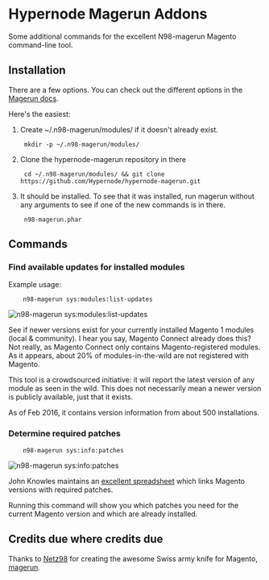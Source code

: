 Hypernode Magerun Addons
==============

Some additional commands for the excellent N98-magerun Magento command-line tool.

Installation
------------
There are a few options.  You can check out the different options in the [Magerun
docs](http://magerun.net/introducting-the-new-n98-magerun-module-system/).

Here's the easiest:

1. Create ~/.n98-magerun/modules/ if it doesn't already exist.

        mkdir -p ~/.n98-magerun/modules/

2. Clone the hypernode-magerun repository in there

        cd ~/.n98-magerun/modules/ && git clone https://github.com/Hypernode/hypernode-magerun.git

3. It should be installed. To see that it was installed, run magerun without any arguments to see if one of the new commands is in there.

        n98-magerun.phar

Commands
--------

### Find available updates for installed modules ###

Example usage:

        n98-magerun sys:modules:list-updates

![n98-magerun sys:modules:list-updates](https://cloud.githubusercontent.com/assets/431360/12973661/3d7842ec-d0ae-11e5-9ebb-40da2ceac3e3.png)

See if newer versions exist for your currently installed Magento 1 modules (local & community). I hear you say, Magento Connect already does this? Not really, as Magento Connect only contains Magento-registered modules. As it appears, about 20% of modules-in-the-wild are not registered with Magento.

This tool is a crowdsourced initiative: it will report the latest version of any module as seen in the wild. This does not necessarily mean a newer version is publicly available, just that it exists.

As of Feb 2016, it contains version information from about 500 installations.

### Determine required patches ###

        n98-magerun sys:info:patches

![n98-magerun sys:info:patches](https://cloud.githubusercontent.com/assets/431360/12973660/3d77a648-d0ae-11e5-8a74-ddefb0e90d81.png)

John Knowles maintains an [excellent spreadsheet](https://docs.google.com/spreadsheets/d/1MTbU9Bq130zrrsJwLIB9d8qnGfYZnkm4jBlfNaBF19M/pubhtml?widget=true) which links Magento versions with required patches.

Running this command will show you which patches you need for the current Magento version and which are already installed.

Credits due where credits due
--------

Thanks to [Netz98](http://www.netz98.de) for creating the awesome Swiss army knife for Magento, [magerun](https://github.com/netz98/n98-magerun/).
